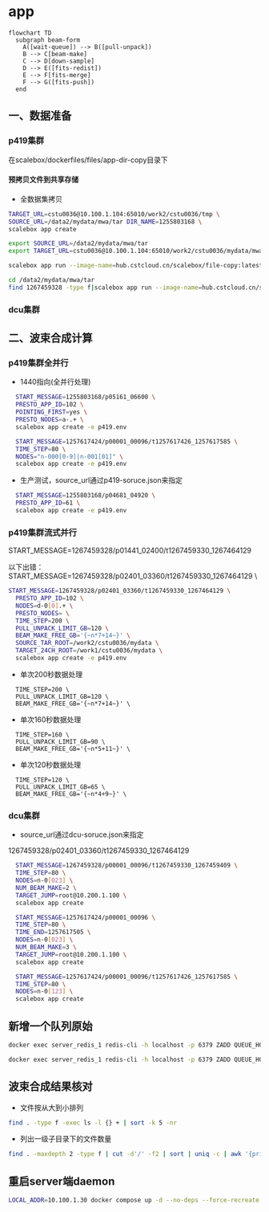 # app

```mermaid
flowchart TD
  subgraph beam-form
    A([wait-queue]) --> B([pull-unpack])
    B --> C[beam-make]
    C --> D[down-sample]
    D --> E([fits-redist])
    E --> F[fits-merge]
    F --> G([fits-push])
  end
```

## 一、数据准备

### p419集群

在scalebox/dockerfiles/files/app-dir-copy目录下

#### 预拷贝文件到共享存储
- 全数据集拷贝

```sh
TARGET_URL=cstu0036@10.100.1.104:65010/work2/cstu0036/tmp \
SOURCE_URL=/data2/mydata/mwa/tar DIR_NAME=1255803168 \
scalebox app create
```

```sh
export SOURCE_URL=/data2/mydata/mwa/tar
export TARGET_URL=cstu0036@10.100.1.104:65010/work2/cstu0036/mydata/mwa/tar

scalebox app run --image-name=hub.cstcloud.cn/scalebox/file-copy:latest 1267459328/1267464090_1267464129_ch127.dat.tar.zst

cd /data2/mydata/mwa/tar
find 1267459328 -type f|scalebox app run --image-name=hub.cstcloud.cn/scalebox/file-copy:latest --slot-regex=h0:2

```


### dcu集群

## 二、波束合成计算

### p419集群全并行

- 1440指向(全并行处理)
```sh
  START_MESSAGE=1255803168/p05161_06600 \
  PRESTO_APP_ID=102 \
  POINTING_FIRST=yes \
  PRESTO_NODES=a-.+ \
  scalebox app create -e p419.env
```


```sh
  START_MESSAGE=1257617424/p00001_00096/t1257617426_1257617585 \
  TIME_STEP=80 \
  NODES="n-000[0-9]|n-001[01]" \
  scalebox app create -e p419.env
```

- 生产测试，source_url通过p419-soruce.json来指定
```sh
  START_MESSAGE=1255803168/p04681_04920 \
  PRESTO_APP_ID=61 \
  scalebox app create -e p419.env
```


### p419集群流式并行

START_MESSAGE=1267459328/p01441_02400/t1267459330_1267464129

以下出错：
START_MESSAGE=1267459328/p02401_03360/t1267459330_1267464129 \

```sh
START_MESSAGE=1267459328/p02401_03360/t1267459330_1267464129 \
  PRESTO_APP_ID=102 \
  NODES=d-0[0].+ \
  PRESTO_NODES= \
  TIME_STEP=200 \
  PULL_UNPACK_LIMIT_GB=120 \
  BEAM_MAKE_FREE_GB='{~n*7+14~}' \
  SOURCE_TAR_ROOT=/work2/cstu0036/mydata \
  TARGET_24CH_ROOT=/work1/cstu0036/mydata \
  scalebox app create -e p419.env
```


- 单次200秒数据处理

```
  TIME_STEP=200 \
  PULL_UNPACK_LIMIT_GB=120 \
  BEAM_MAKE_FREE_GB='{~n*7+14~}' \
```

- 单次160秒数据处理
```
  TIME_STEP=160 \
  PULL_UNPACK_LIMIT_GB=90 \
  BEAM_MAKE_FREE_GB='{~n*5+11~}' \
```

- 单次120秒数据处理
```
  TIME_STEP=120 \
  PULL_UNPACK_LIMIT_GB=65 \
  BEAM_MAKE_FREE_GB='{~n*4+9~}' \
```


### dcu集群

- source_url通过dcu-soruce.json来指定

1267459328/p02401_03360/t1267459330_1267464129

```sh
  START_MESSAGE=1267459328/p00001_00096/t1267459330_1267459409 \
  TIME_STEP=80 \
  NODES=n-0[023] \
  NUM_BEAM_MAKE=2 \
  TARGET_JUMP=root@10.200.1.100 \
  scalebox app create
```


```sh
  START_MESSAGE=1257617424/p00001_00096 \
  TIME_STEP=80 \
  TIME_END=1257617505 \
  NODES=n-0[023] \
  NUM_BEAM_MAKE=3 \
  TARGET_JUMP=root@10.200.1.100 \
  scalebox app create
```


```sh
  START_MESSAGE=1257617424/p00001_00096/t1257617426_1257617585 \
  TIME_STEP=80 \
  NODES=n-0[123] \
  scalebox app create
```

## 新增一个队列原始

```sh
docker exec server_redis_1 redis-cli -h localhost -p 6379 ZADD QUEUE_HOSTS 1.0 10.11.16.79:9876543210

docker exec server_redis_1 redis-cli -h localhost -p 6379 ZADD QUEUE_HOSTS 1.0 10.11.16.79:9876543211
```


## 波束合成结果核对

- 文件按从大到小排列

```sh
find . -type f -exec ls -l {} + | sort -k 5 -nr
```

- 列出一级子目录下的文件数量

```sh
find . -maxdepth 2 -type f | cut -d'/' -f2 | sort | uniq -c | awk '{print $2 ": " $1}'
```


## 重启server端daemon
```sh
LOCAL_ADDR=10.100.1.30 docker compose up -d --no-deps --force-recreate actuator
```